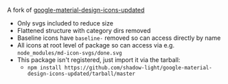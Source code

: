 A fork of [google-material-design-icons-updated](https://github.com/cyberalien/google-material-design-icons-updated)

 * Only svgs included to reduce size
 * Flattened structure with category dirs removed
 * Baseline icons have `baseline-` removed so can access directly by name
 * All icons at root level of package so can access via e.g. `node_modules/md-icon-svgs/done.svg`
 * This package isn't registered, just import it via the tarball:
    * `npm install https://github.com/shadow-light/google-material-design-icons-updated/tarball/master`

